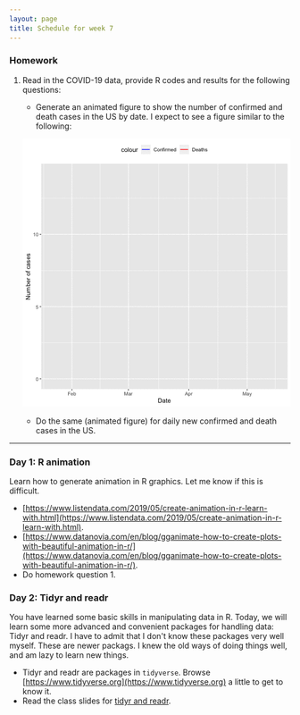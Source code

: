 ```yaml
---
layout: page
title: Schedule for week 7
---
```


### Homework

1. Read in the COVID-19 data, provide R codes and results for the following questions: 
		
	- Generate an animated figure to show the number of confirmed and death cases in the US by date. I expect to see a figure similar to the following: 

	![](covid19-US.gif)

	- Do the same (animated figure) for daily new confirmed and death cases in the US. 
***


### Day 1: R animation 

Learn how to generate animation in R graphics. Let me know if this is difficult.  

- [https://www.listendata.com/2019/05/create-animation-in-r-learn-with.html](https://www.listendata.com/2019/05/create-animation-in-r-learn-with.html).
- [https://www.datanovia.com/en/blog/gganimate-how-to-create-plots-with-beautiful-animation-in-r/](https://www.datanovia.com/en/blog/gganimate-how-to-create-plots-with-beautiful-animation-in-r/). 
- Do homework question 1. 

### Day 2: Tidyr and readr 

You have learned some basic skills in manipulating data in R. 
Today, we will learn some more advanced and convenient packages 
for handling data: Tidyr and readr. I have to admit that I don't know these packages very well myself. These are newer packags. I knew the old ways of doing things well, and am lazy to learn new things. 

- Tidyr and readr are packages in `tidyverse`. Browse [https://www.tidyverse.org](https://www.tidyverse.org)  a little to get to know it. 
- Read the class slides for [tidyr and readr](tidyr_readr.html). 

